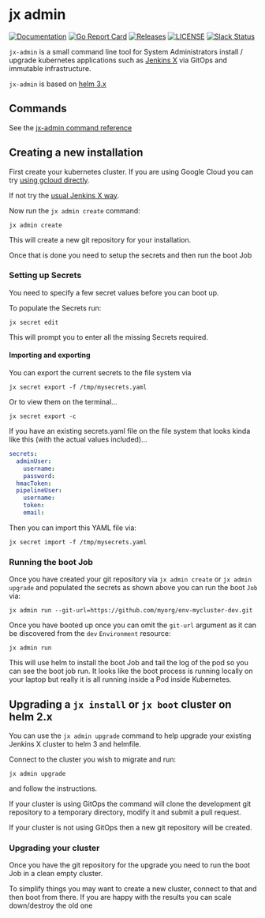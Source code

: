 # jx admin

[![Documentation](https://godoc.org/github.com/jenkins-x/jx-admin?status.svg)](https://pkg.go.dev/mod/github.com/jenkins-x/jx-admin)
[![Go Report Card](https://goreportcard.com/badge/github.com/jenkins-x/jx-admin)](https://goreportcard.com/report/github.com/jenkins-x/jx-admin)
[![Releases](https://img.shields.io/github/release-pre/jenkins-x-labs/helmboot.svg)](https://github.com/jenkins-x/jx-admin/releases)
[![LICENSE](https://img.shields.io/github/license/jenkins-x-labs/helmboot.svg)](https://github.com/jenkins-x/jx-admin/blob/master/LICENSE)
[![Slack Status](https://img.shields.io/badge/slack-join_chat-white.svg?logo=slack&style=social)](https://slack.k8s.io/)

`jx-admin` is a small command line tool for System Administrators install / upgrade kubernetes applications such as [Jenkins X](https://jenkins-x.io/) via GitOps and immutable infrastructure.

`jx-admin`  is based on [helm 3.x](https://helm.sh/) 

## Commands

See the [jx-admin command reference](https://github.com/jenkins-x/jx-promote/blob/master/docs/cmd/jx-admin.md)

## Creating a new installation

First create your kubernetes cluster. If you are using Google Cloud you can try [using gcloud directly](https://github.com/jenkins-x-labs/jenkins-x-installer#prerequisits). 
 
If not try the [usual Jenkins X way](https://jenkins-x.io/docs/getting-started/setup/create-cluster/).

Now run the `jx admin create` command:

``` 
jx admin create
```

This will create a new git repository for your installation.

Once that is done you need to setup the secrets and then run the boot Job

### Setting up Secrets

You need to specify a few secret values before you can boot up. 

To populate the Secrets run:


```
jx secret edit
```                  

This will prompt you to enter all the missing Secrets required.


#### Importing and exporting

You can export the current secrets to the file system via

```
jx secret export -f /tmp/mysecrets.yaml
```                  

Or to view them on the terminal...

```
jx secret export -c
```                  

If you have an existing secrets.yaml file on the file system that looks kinda like this (with the actual values included)...

```yaml
secrets:
  adminUser:
    username: 
    password: 
  hmacToken: 
  pipelineUser:
    username: 
    token: 
    email:  
```

Then you can import this YAML file via:

```
jx secret import -f /tmp/mysecrets.yaml
```                  

### Running the boot Job

Once you have created your git repository via `jx admin create` or `jx admin upgrade` and populated the secrets as shown above you can run the boot `Job` via:

```
jx admin run --git-url=https://github.com/myorg/env-mycluster-dev.git
```

Once you have booted up once you can omit the `git-url` argument as it can be discovered from the `dev` `Environment` resource:

```
jx admin run
```

This will use helm to install the boot Job and tail the log of the pod so you can see the boot job run. It looks like the boot process is running locally on your laptop but really it is all running inside a Pod inside Kubernetes.

## Upgrading a `jx install` or `jx boot` cluster on helm 2.x

You can use the `jx admin upgrade` command to help upgrade your existing Jenkins X cluster to helm 3 and helmfile.

Connect to the cluster you wish to migrate and run:

``` 
jx admin upgrade
```

and follow the instructions.

If your cluster is using GitOps the command will clone the development git repository to a temporary directory, modify it and submit a pull request.

If your cluster is not using GitOps then a new git repository will be created.

### Upgrading your cluster

Once you have the git repository for the upgrade you need to run the boot Job in a clean empty cluster.

To simplify things you may want to create a new cluster, connect to that and then boot from there. If you are happy with the results you can scale down/destroy the old one
  
